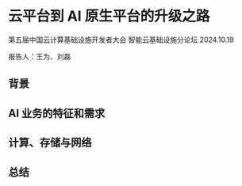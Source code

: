 # 云平台到 AI 原生平台的升级之路

第五届中国云计算基础设施开发者大会 
智能云基础设施分论坛 2024.10.19

报告人：王为、刘磊

## 背景


## AI 业务的特征和需求

## 计算、存储与网络

## 总结
